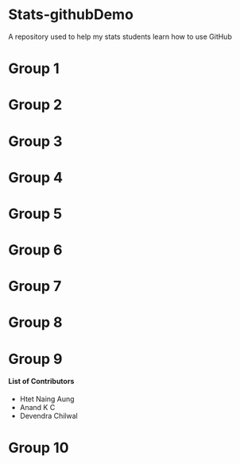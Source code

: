 # Stats-githubDemo
A repository used to help my stats students learn how to use GitHub

Group 1
===

Group 2
===

Group 3
===

Group 4
===

Group 5
===

Group 6
===

Group 7
===

Group 8
===

Group 9
===
#### List of Contributors
* Htet Naing Aung
* Anand K C
* Devendra Chilwal

Group 10
===
